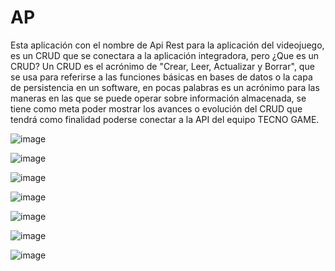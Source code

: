 # AP
Esta aplicación con el nombre de Api Rest para la aplicación del videojuego, es un CRUD que se conectara a la aplicación integradora, pero ¿Que es un CRUD? Un CRUD es el acrónimo de
"Crear, Leer, Actualizar y Borrar", que se usa para referirse a las funciones básicas en bases de datos o la capa de persistencia en un software, 
en pocas palabras es un acrónimo para las maneras en las que se puede operar sobre información almacenada, 
se tiene como meta poder mostrar los avances o evolución del CRUD que tendrá como finalidad poderse conectar a la API del equipo TECNO GAME.

![image](https://github.com/JossAlvarado/AP/assets/84793967/f4f5e597-a871-475d-a767-87a1563f2d5c)

![image](https://github.com/JossAlvarado/AP/assets/84793967/1c804cf7-2854-45f9-9feb-7cbe093309a2)

![image](https://github.com/JossAlvarado/AP/assets/84793967/d74e1118-126d-4a22-bc1f-f6b38f3227c5)

![image](https://github.com/JossAlvarado/AP/assets/84793967/bf3bc604-16f8-46de-af0e-d9477a48d8a9)

![image](https://github.com/JossAlvarado/AP/assets/84793967/ccd7b01a-4bc1-48f4-a0e2-089e8ac77af0)

![image](https://github.com/JossAlvarado/AP/assets/84793967/bb9ca1f9-8546-4a1a-abee-5eba068e84f4)

![image](https://github.com/JossAlvarado/AP/assets/84793967/fb7b5799-8ea1-4d3a-811c-2b37a8558574)
